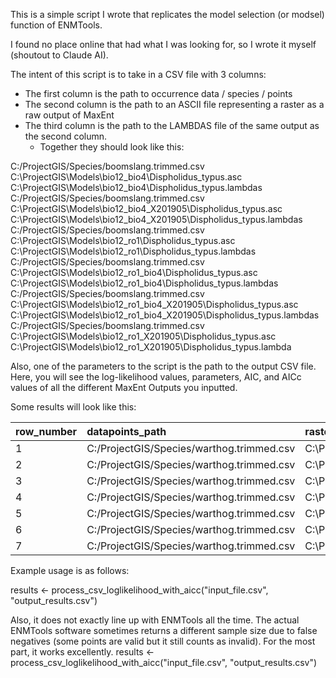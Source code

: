 This is a simple script I wrote that replicates the model selection (or modsel) function of ENMTools.

I found no place online that had what I was looking for, so I wrote it myself (shoutout to Claude AI).

The intent of this script is to take in a CSV file with 3 columns:
  - The first column is the path to occurrence data / species / points
  - The second column is the path to an ASCII file representing a raster as a raw output of MaxEnt
  - The third column is the path to the LAMBDAS file of the same output as the second column.
    - Together they should look like this:
 
  C:/ProjectGIS/Species/boomslang.trimmed.csv	C:\ProjectGIS\Models\bio12_bio4\Dispholidus_typus.asc	C:\ProjectGIS\Models\bio12_bio4\Dispholidus_typus.lambdas
  C:/ProjectGIS/Species/boomslang.trimmed.csv	C:\ProjectGIS\Models\bio12_bio4_X201905\Dispholidus_typus.asc	C:\ProjectGIS\Models\bio12_bio4_X201905\Dispholidus_typus.lambdas
  C:/ProjectGIS/Species/boomslang.trimmed.csv	C:\ProjectGIS\Models\bio12_ro1\Dispholidus_typus.asc	C:\ProjectGIS\Models\bio12_ro1\Dispholidus_typus.lambdas
  C:/ProjectGIS/Species/boomslang.trimmed.csv	C:\ProjectGIS\Models\bio12_ro1_bio4\Dispholidus_typus.asc	C:\ProjectGIS\Models\bio12_ro1_bio4\Dispholidus_typus.lambdas
  C:/ProjectGIS/Species/boomslang.trimmed.csv	C:\ProjectGIS\Models\bio12_ro1_bio4_X201905\Dispholidus_typus.asc	C:\ProjectGIS\Models\bio12_ro1_bio4_X201905\Dispholidus_typus.lambdas
  C:/ProjectGIS/Species/boomslang.trimmed.csv	C:\ProjectGIS\Models\bio12_ro1_X201905\Dispholidus_typus.asc	C:\ProjectGIS\Models\bio12_ro1_X201905\Dispholidus_typus.lambda

Also, one of the parameters to the script is the path to the output CSV file. Here, you will see the log-likelihood values, parameters, AIC, and AICc values of all the different MaxEnt Outputs you inputted.

Some results will look like this:

| row_number | datapoints_path | raster_path | lambdas_path | loglikelihood | valid_points | total_points | probsum | error_message | n_parameters | aic | aicc |
| :--- | :--- | :--- | :--- | :--- | :--- | :--- | :--- | :--- | :--- | :--- | :--- |
| 1 | C:/ProjectGIS/Species/warthog.trimmed.csv | C:\ProjectGIS\Models\bio12_bio4\warthog.asc | C:\ProjectGIS\Models\bio12_bio4\warthog.lambdas | -21407.99656 | 1826 | 1830 | 60023.81453 | | 97 | 43009.99312 | 43020.99543 |
| 2 | C:/ProjectGIS/Species/warthog.trimmed.csv | C:\ProjectGIS\Models\bio12_ro1\warthog.asc | C:\ProjectGIS\Models\bio12_ro1\warthog.lambdas | -21593.41924 | 1825 | 1830 | 66279.15518 | | 53 | 43292.83847 | 43296.07054 |
| 3 | C:/ProjectGIS/Species/warthog.trimmed.csv | C:\ProjectGIS\Models\bio12_ro1_bio4\warthog.asc | C:\ProjectGIS\Models\bio12_ro1_bio4\warthog.lambdas | -21337.05061 | 1825 | 1830 | 57787.52735 | | 98 | 42870.10123 | 42881.34341 |
| 4 | C:/ProjectGIS/Species/warthog.trimmed.csv | C:\ProjectGIS\Models\bio4_X201905\warthog.asc | C:\ProjectGIS\Models\bio4_X201905\warthog.lambdas | -21793.18445 | 1812 | 1830 | 82241.26201 | | 120 | 43826.36889 | 43843.54216 |
| 5 | C:/ProjectGIS/Species/warthog.trimmed.csv | C:\ProjectGIS\Models\ro1_bio4\warthog.asc | C:\ProjectGIS\Models\ro1_bio4\warthog.lambdas | -21897.48619 | 1825 | 1830 | 79339.75507 | | 108 | 44010.97237 | 44024.69265 |
| 6 | C:/ProjectGIS/Species/warthog.trimmed.csv | C:\ProjectGIS\Models\ro1_bio4_X201905\warthog.asc | C:\ProjectGIS\Models\ro1_bio4_X201905\warthog.lambdas | -21659.37148 | 1812 | 1830 | 75474.35743 | | 125 | 43568.74295 | 43587.42623 |
| 7 | C:/ProjectGIS/Species/warthog.trimmed.csv | C:\ProjectGIS\Models\ro1_X201905\warthog.asc | C:\ProjectGIS\Models\ro1_X201905\warthog.lambdas | -22493.56777 | 1814 | 1830 | 118005.5876 | | 86 | 45159.13555 | 45167.80028 |

Example usage is as follows:

results <- process_csv_loglikelihood_with_aicc("input_file.csv", "output_results.csv")

Also, it does not exactly line up with ENMTools all the time. The actual ENMTools software sometimes returns a different sample size due to false negatives (some points are valid but it still counts as invalid).
For the most part, it works excellently.
results <- process_csv_loglikelihood_with_aicc("input_file.csv", "output_results.csv")
